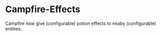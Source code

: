 # Campfire-Effects
 Campfire now give (configurable) potion effects to neaby (configurable) entities.

